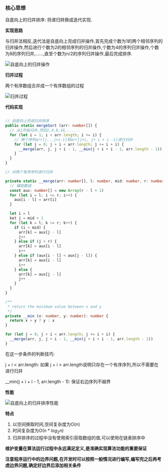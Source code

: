 ### 核心思想

自底向上的归并排序: 将递归转换成迭代实现.


**实现思路**

与归并法相反,迭代法是自底向上完成归并操作,首先完成个数为1的两个相邻序列的归并操作,然后进行个数为2的相邻序列的归并操作,个数为4的序列归并操作,个数为8的序列归并,......,直至个数为n/2的序列归并操作,最后完成排序.

![自底向上的归并操作](http://linyimin-blog.oss-cn-beijing.aliyuncs.com/cjlz8jn1r00012lkhcc30gs51.png)

**归并过程**

两个有序数组合并成一个有序数组的过程

![归并过程](http://linyimin-blog.oss-cn-beijing.aliyuncs.com/cjluzuf060001azkhltwdwanw.png)

**代码实现**

```typescript

// 自底向上完成归并排序
public static mergeSort (arr: number[]) {
  // 从1开始归并,然后2,4,8,16,......
  for (let i = 1; i < arr.length; i += i) {
    // 两个序列arr[j...j+i-1]和arr[j+i, j+ i + i -1]进行归并
    for (let j = 0; j + i < arr.length; j += i + i) {
      __merge(arr, j, j + i - 1, __min(j + i + i - 1, arr.length - 1))
    }
  }
}

// 对两个有序序列进行归并

private static __merge(arr: number[], l: number, mid: number, r: number) {
  // 辅助数组
  const aux: number[] = new Array(r - l + 1)
  for (let i = l; i <= r; i++) {
    aux[i - l] = arr[i]
  }

  let i = l
  ket j = mid + 1
  for (let k = l; k <= r; k++) {
    if (i > mid) {
      arr[k] = aux[j - l]
      j++
    } else if (j > r) {
      arr[k] = aux[i - l]
      i++
    } else if (aux[i - l] < aux[j - l]) {
      arr[k] = aux[i - l]
      i++
    } else {
      arr[k] = aux[j - l]
      j++
    }
  }
}

/**
 * return the minimum value between x and y
 */
private __min (x: number, y: number): number {
  return x > y ? y : x
}

```

```typescript
for (let j = 0; j + i < arr.length; j += i + i) {
  __merge(arr, j, j + i - 1, __min(j + i + i - 1, arr.length - 1))
}
```
在这一步条件的判断技巧:

j + i < arr.length: 如果 j + i > arr.length说明只存在一个有序序列,所以不需要在进行归并

__min(j + i + i - 1, arr.length - 1): 保证右边序列不越界


**性能**

![自底向上的归并排序性能](http://linyimin-blog.oss-cn-beijing.aliyuncs.com/cjlzac7c500022lkhzgdf61fr.png)

**特点**

1. 以空间换取时间,空间复杂度为O(n) 
2. 时间复杂度为O($n * log_2n$)
3. 归并排序的过程中没有使用索引获取数组的值,可以使用在链表排序中

**维护变量在算法运行过程中永远满足定义,是准确实现算法功能的重要保证**

**注意程序运行中的边界问题,在开发时可以按照一般情况进行编写,编写完之后再考虑边界问题,确定好边界后添加相关条件**
